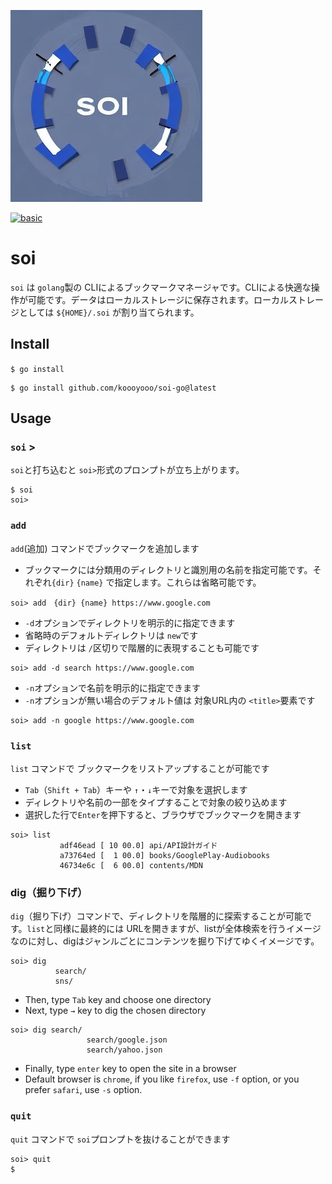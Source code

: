 
![soi](./soi.jpg)

[![basic](https://github.com/koooyooo/soi-go/actions/workflows/basic.yaml/badge.svg)](https://github.com/koooyooo/soi-go/actions/workflows/basic.yaml)

# soi
`soi` は `golang`製の CLIによるブックマークマネージャです。CLIによる快適な操作が可能です。データはローカルストレージに保存されます。ローカルストレージとしては `${HOME}/.soi` が割り当てられます。

## Install
`$ go install` 
```
$ go install github.com/koooyooo/soi-go@latest
```

## Usage
### `soi` >
`soi`と打ち込むと `soi>`形式のプロンプトが立ち上がります。
```
$ soi
soi> 
```

### `add`
`add`(追加) コマンドでブックマークを追加します
- ブックマークには分類用のディレクトリと識別用の名前を指定可能です。それぞれ`{dir}` `{name}` で指定します。これらは省略可能です。
```
soi> add　{dir} {name} https://www.google.com
```

- `-d`オプションでディレクトリを明示的に指定できます
- 省略時のデフォルトディレクトリは `new`です
- ディレクトリは `/`区切りで階層的に表現することも可能です
```
soi> add -d search https://www.google.com
```

- `-n`オプションで名前を明示的に指定できます
- `-n`オプションが無い場合のデフォルト値は 対象URL内の `<title>`要素です
```
soi> add -n google https://www.google.com
```


### `list`
`list` コマンドで ブックマークをリストアップすることが可能です

- `Tab`（`Shift + Tab`）キーや `↑`・`↓`キーで対象を選択します
- ディレクトリや名前の一部をタイプすることで対象の絞り込めます
- 選択した行で`Enter`を押下すると、ブラウザでブックマークを開きます
```
soi> list 
           adf46ead [ 10 00.0] api/API設計ガイド                                
           a73764ed [  1 00.0] books/GooglePlay-Audiobooks                      
           46734e6c [  6 00.0] contents/MDN                                     
```

### dig（掘り下げ）
`dig`（掘り下げ）コマンドで、ディレクトリを階層的に探索することが可能です。`list`と同様に最終的には URLを開きますが、listが全体検索を行うイメージなのに対し、digはジャンルごとにコンテンツを掘り下げてゆくイメージです。

```
soi> dig
          search/
          sns/
```
- Then, type `Tab` key and choose one directory
- Next, type `→` key to dig the chosen directory
```
soi> dig search/
                 search/google.json
                 search/yahoo.json
``` 
- Finally, type `enter` key to open the site in a browser
- Default browser is `chrome`, if you like `firefox`, use `-f` option, or you prefer `safari`, use `-s` option.

<!--
### tag              
```
  Desc:  not implemented now
```

### mv
```
  Desc:  move file to dir 
  Usage: mv (current path) to (dir)
```
-->

### `quit`
`quit` コマンドで `soi`プロンプトを抜けることができます

```
soi> quit
$
```
